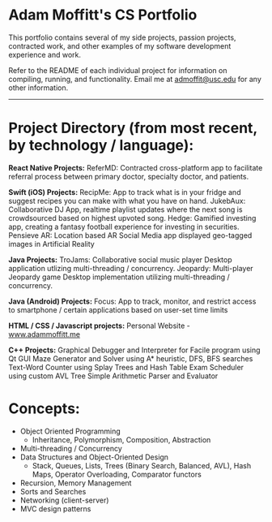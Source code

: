 # Adam Moffitt's CS Portfolio

This portfolio contains several of my side projects, passion projects, contracted work, and other examples of my software development experience and work.

Refer to the README of each individual project for information on compiling, running, and functionality. Email me at admoffit@usc.edu for any other information.

----

# Project Directory (from most recent, by technology / language):

__React Native Projects:__
	ReferMD: Contracted cross-platform app to facilitate referral process between primary doctor, specialty doctor, and patients. 
	
__Swift (iOS) Projects:__
	RecipMe: App to track what is in your fridge and suggest recipes you can make with what you have on hand. 
	JukebAux: Collaborative DJ App, realtime playlist updates where the next song is crowdsourced based on highest upvoted song.
	Hedge: Gamified investing app, creating a fantasy football experience for investing in securities. 
	Pensieve AR: Location based AR Social Media app displayed geo-tagged images in Artificial Reality
	
__Java Projects:__
	TroJams: Collaborative social music player Desktop application utlizing multi-threading / concurrency.
	Jeopardy: Multi-player Jeopardy game Desktop implementation utilizing multi-threading / concurrency.

__Java (Android) Projects:__
	Focus: App to track, monitor, and restrict access to smartphone / certain applications based on user-set time limits 
	
__HTML / CSS / Javascript projects:__
	Personal Website - www.adammoffitt.me

__C++ Projects:__
	Graphical Debugger and Interpreter for Facile program using Qt GUI
	Maze Generator and Solver using A* heuristic, DFS, BFS searches
	Text-Word Counter using Splay Trees and Hash Table
	Exam Scheduler using custom AVL Tree
	Simple Arithmetic Parser and Evaluator

# Concepts:
  * Object Oriented Programming
      * Inheritance, Polymorphism, Composition, Abstraction
  * Multi-threading / Concurrency
  * Data Structures and Object-Oriented Design
      * Stack, Queues, Lists, Trees (Binary Search, Balanced, AVL), Hash Maps,
		Operator Overloading, Comparator functors  
  * Recursion, Memory Management  
  * Sorts and Searches  
  * Networking (client-server)
  * MVC design patterns
